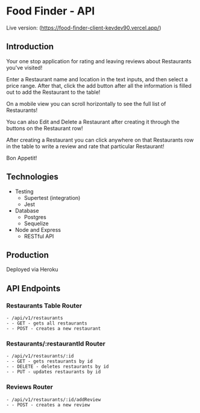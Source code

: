 # Food Finder - API

Live version: (https://food-finder-client-kevdev90.vercel.app/)

## Introduction 

Your one stop application for rating and leaving reviews about Restaurants you've visited!

Enter a Restaurant name and location in the text inputs, and then select a price range. After that, click the add button after all the information is filled out to add the Restaurant to the table!

On a mobile view you can scroll horizontally to see the full list of Restaurants!

You can also Edit and Delete a Restaurant after creating it through the buttons on the Restaurant row!

After creating a Restaurant you can click anywhere on that Restaurants row in the table to write a review and rate that particular Restaurant!

Bon Appetit!

## Technologies

* Testing 
  * Supertest (integration) 
  * Jest
* Database 
  * Postgres
  * Sequelize
* Node and Express  
  * RESTful API 

  
## Production 

Deployed via Heroku

## API Endpoints


### Restaurants Table Router
```
- /api/v1/restaurants
- - GET - gets all restaurants 
- - POST - creates a new restaurant
```

### Restaurants/:restaurantId Router 
```
- /api/v1/restaurants/:id
- - GET - gets restaurants by id 
- - DELETE - deletes restaurants by id 
- - PUT - updates restaurants by id
```

### Reviews Router
```
- /api/v1/restaurants/:id/addReview
- - POST - creates a new review
```